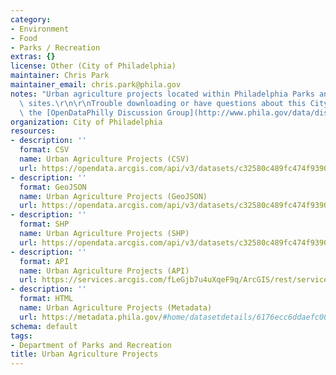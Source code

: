 ```yaml
---
category:
- Environment
- Food
- Parks / Recreation
extras: {}
license: Other (City of Philadelphia)
maintainer: Chris Park
maintainer_email: chris.park@phila.gov
notes: "Urban agriculture projects located within Philadelphia Parks and Recreation\
  \ sites.\r\n\r\nTrouble downloading or have questions about this City dataset? Visit\
  \ the [OpenDataPhilly Discussion Group](http://www.phila.gov/data/discuss/)"
organization: City of Philadelphia
resources:
- description: ''
  format: CSV
  name: Urban Agriculture Projects (CSV)
  url: https://opendata.arcgis.com/api/v3/datasets/c32580c489fc474f9390ed44c25e056c_0/downloads/data?format=csv&spatialRefId=4326
- description: ''
  format: GeoJSON
  name: Urban Agriculture Projects (GeoJSON)
  url: https://opendata.arcgis.com/api/v3/datasets/c32580c489fc474f9390ed44c25e056c_0/downloads/data?format=geojson&spatialRefId=4326
- description: ''
  format: SHP
  name: Urban Agriculture Projects (SHP)
  url: https://opendata.arcgis.com/api/v3/datasets/c32580c489fc474f9390ed44c25e056c_0/downloads/data?format=shp&spatialRefId=4326
- description: ''
  format: API
  name: Urban Agriculture Projects (API)
  url: https://services.arcgis.com/fLeGjb7u4uXqeF9q/ArcGIS/rest/services/PPR_Urban_Agriculture_Projects/FeatureServer/0/query?where=1%3D1
- description: ''
  format: HTML
  name: Urban Agriculture Projects (Metadata)
  url: https://metadata.phila.gov/#home/datasetdetails/6176ecc6ddaefc00212c9124/representationdetails/6176ecc6ddaefc00212c9128/
schema: default
tags:
- Department of Parks and Recreation
title: Urban Agriculture Projects
---
```

